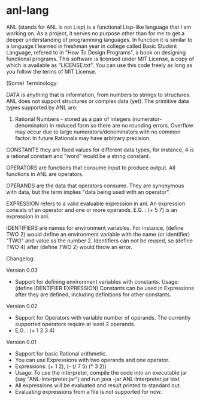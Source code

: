 # anl-lang
ANL (stands for ANL is not Lisp) is a functional Lisp-like language that I am working on. As a project, it serves no purpose other than for me to get a deeper understanding of programming languages. In function it is similar to a language I learned in freshman year in college called Basic Student Language, refered to in "How To Design Programs", a book on designing functional programs. This software is licensed under MIT License, a copy of which is available as "LICENSE.txt". You can use this code freely as long as you follow the terms of MIT License.

(Some) Terminology:

DATA is anything that is information, from numbers to strings to structures. ANL does not support structures or complex data (yet).
The primitive data types supported by ANL are:
1. Rational Numbers - stored as a pair of integers (numerator-denominator) in reduced form so there are no rounding errors. Overflow may occur due to large numerators/denominators with no common factor. In future Rationals may have arbitrary precision.

CONSTANTS they are fixed values for different data types, for instance, 4 is a rational constant and "word" would be a string constant.

OPERATORS are functions that consume input to produce output. All functions in ANL are operators.

OPERANDS are the data that operators consume. They are synonymous with data, but the term implies "data being used with an operator".

EXPRESSION refers to a valid evaluable expression in anl. An expression consists of an operator and one or more operands. E.G. : (+ 5 7) is an expression in anl.

IDENTIFIERS are names for environment variables. For instance, (define TWO 2) would define an environment variable with the name (or identifier) "TWO" and value as the number 2. Identifiers can not be reused, so (define TWO 4) after (define TWO 2) would throw an error.

Changelog:

Version 0.03
- Support for defining environment variables with constants. Usage:
    (define IDENTIFIER EXPRESSION)
  Constants can be used in Expressions after they are defined,
  including definitions for other constants.

Version 0.02
- Support for Operators with variable number of operands. The currently supported operators require at least 2 operands.
- E.G. : (+ 1 2 3 4)

Version 0.01
- Support for basic Rational arithmetic.
- You can use Expressions with two operands and one operator.
- Expressions: (+ 1 2), (- (/ 7 5) (\* 3 2))
- Usage: To use the interpreter, compile the code into an executable jar (say "ANL-Interpreter.jar") and run
         java -jar ANL-Interpreter.jar text <expressions>
- All expressions will be evaluated and result printed to standard out.
- Evaluating expressions from a file is not supported for now.

